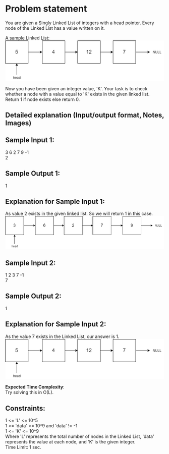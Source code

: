 # Problem statement
You are given a Singly Linked List of integers with a head pointer. Every node of the Linked List has a value written on it.  

A sample Linked List:  
![Sample 1](https://github.com/DylanRothbauer/Interview-Prep-Central/blob/abc3a58eea97523d02a0198147f1ac43f7cc573e/Naukri%20(Code360)/Search%20in%20a%20Linked%20List/LinkedList_1.png)

Now you have been given an integer value, 'K'. Your task is to check whether a node with a value equal to 'K' exists in the given linked list. Return 1 if node exists else return 0.

## Detailed explanation (Input/output format, Notes, Images)


## Sample Input 1:
3 6 2 7 9 -1  
2
## Sample Output 1:
1

## Explanation for Sample Input 1:
As value 2 exists in the given linked list. So we will return 1 in this case.  
![Sample 2](https://github.com/DylanRothbauer/Interview-Prep-Central/blob/42bb35592c5228aabd949e3cbb0e1539ac988fc8/Naukri%20(Code360)/Search%20in%20a%20Linked%20List/LinkedList_2.png)

## Sample Input 2:
1 2 3 7 -1  
7
## Sample Output 2:
1

## Explanation for Sample Input 2:
As the value 7 exists in the Linked List, our answer is 1.  
![Sample 3](https://github.com/DylanRothbauer/Interview-Prep-Central/blob/abc3a58eea97523d02a0198147f1ac43f7cc573e/Naukri%20(Code360)/Search%20in%20a%20Linked%20List/LinkedList_1.png)

**Expected Time Complexity**:  
Try solving this in O(L).

## Constraints:
1 <= 'L' <= 10^5  
1 <= 'data' <= 10^9 and 'data' != -1  
1 <= 'K' <= 10^9  
Where 'L' represents the total number of nodes in the Linked List, 'data' represents the value at each node, and 'K' is the given integer.  
Time Limit: 1 sec.

